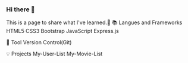 ### Hi there 👋

<!--
**learnpytest/learnpytest** is a ✨ _special_ ✨ repository because its `README.md` (this file) appears on your GitHub profile.

Here are some ideas to get you started:

- 🔭 I’m currently working on ...
- 🌱 I’m currently learning ...
- 👯 I’m looking to collaborate on ...
- 🤔 I’m looking for help with ...
- 💬 Ask me about ...
- 📫 How to reach me: ...
- 😄 Pronouns: ...
- ⚡ Fun fact: ...
-->
This is a page to share what I've learned.🙌 
📚 Langues and Frameworks
HTML5
CSS3
Bootstrap
JavaScript
Express.js

🔧 Tool
Version Control(Git)

💡 Projects
My-User-List
My-Movie-List
